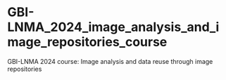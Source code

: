 # GBI-LNMA_2024_image_analysis_and_image_repositories_course
GBI-LNMA 2024 course: Image analysis and data reuse through image repositories
